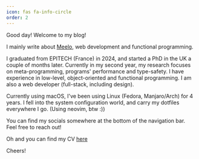 ```yaml
---
icon: fas fa-info-circle
order: 2
---
```


Good day! Welcome to my blog!

I mainly write about [Meelo](https://github.com/Arthi-chaud/Meelo), web development and functional programming.

I graduated from EPITECH (France) in 2024, and started a PhD in the UK a couple of months later.
Currently in my second year, my research focuses on meta-programming, programs' performance and type-safety.
I have experience in low-level, object-oriented and functional programming. I am also a web developer (full-stack, including design).

Currently using macOS, I've been using Linux (Fedora, Manjaro/Arch) for 4 years.
I fell into the system configuration world, and carry my dotfiles everywhere I go.
(Using neovim, btw :))

You can find my socials somewhere at the bottom of the navigation bar. Feel free to reach out!

Oh and you can find my CV [here](https://github.com/Arthi-chaud/Curriculum-Vitae/releases)

Cheers!
